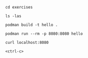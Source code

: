 ```execute-1
cd exercises
```

```execute-1
ls -las
```

```execute-1
podman build -t hello .
```

```execute-1
podman run --rm -p 8080:8080 hello
```

```execute-2
curl localhost:8080
```

```execute-1
<ctrl-c>
```
